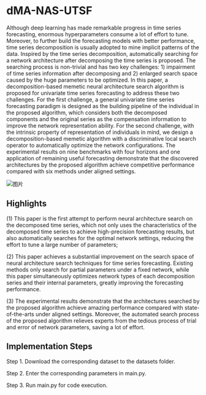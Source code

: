 # dMA-NAS-UTSF
  Although deep learning has made remarkable progress in time series forecasting, enormous hyperparameters consume a lot of effort to tune. Moreover, to further build the forecasting models with better performance, time series decomposition is usually adopted to mine implicit patterns of the data. Inspired by the time series decomposition, automatically searching for a network architecture after decomposing the time series is proposed. The searching process is non-trivial and has two key challenges: 1) impairment of time series information after decomposing and 2) enlarged search space caused by the huge parameters to be optimized. In this paper, a decomposition-based memetic neural architecture search algorithm is proposed for univariate time series forecasting to address these two challenges. For the first challenge, a general univariate time series forecasting paradigm is designed as the building pipeline of the individual in the proposed algorithm, which considers both the decomposed components and the original series as the compensation information to improve the network representation ability. For the second challenge, with the intrinsic property of representation of individuals in mind, we design a decomposition-based memetic algorithm with a discriminative local search operator to automatically optimize the network configurations. The experimental results on nine benchmarks with four horizons and one application of remaining useful forecasting demonstrate that the discovered architectures by the proposed algorithm achieve competitive performance compared with six methods under aligned settings.

![图片](https://github.com/user-attachments/assets/cce86af7-fffa-4be8-8d7a-552f50e27428)

  

## Highlights
(1) This paper is the first attempt to perform neural architecture search on the decomposed time series, which not only uses the characteristics of the decomposed time series to achieve high-precision forecasting results, but also automatically searches for the optimal network settings, reducing the effort to tune a large number of parameters; 

(2) This paper achieves a substantial improvement on the search space of neural architecture search techniques for time series forecasting. Existing methods only search for partial parameters under a fixed network, while this paper simultaneously optimizes network types of each decomposition series and their internal parameters, greatly improving the forecasting performance. 

(3) The experimental results demonstrate that the architectures searched by the proposed algorithm achieve amazing performance compared with state-of-the-arts under aligned settings. Moreover, the automated search process of the proposed algorithm relieves experts from the tedious process of trial and error of network parameters, saving a lot of effort.

## Implementation Steps
Step 1. Download the corresponding dataset to the datasets folder.

Step 2. Enter the corresponding parameters in main.py.

Step 3. Run main.py for code execution.

